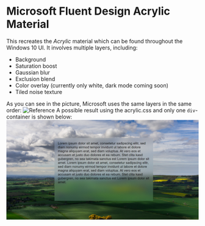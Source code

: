 # Microsoft Fluent Design Acrylic Material


This recreates the _Acrylic_ material which can be found throughout the Windows 10 UI.
It involves multiple layers, including:
 - Background
 - Saturation boost
 - Gaussian blur
 - Exclusion blend
 - Color overlay (currently only white, dark mode coming soon)
 - Tiled noise texture  

As you can see in the picture, Microsoft uses the same layers in the same order:
![Reference](https://web.archive.org/web/20181122020524im_/https://docs.microsoft.com/en-us/windows/uwp/design/style/images/acrylicrecipe_diagram.jpg)
A possible result using the acrylic.css and only one <code>div</code>-container is shown below:
![Screenshot](screenshot.png)

